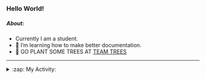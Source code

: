 ### Hello World!

##### About:
- Currently I am a student.
- 🌱 I’m learning how to make better documentation.
- 🌱 GO PLANT SOME TREES AT [TEAM TREES](https://teamtrees.org/)

---
<details>
  <summary>:zap: My Activity:</summary>
  
<!--START_SECTION:waka-->
![Code Time](http://img.shields.io/badge/Code%20Time-1%2C131%20hrs%2053%20mins-blue)

**I'm a Night 🦉** 

```text
🌞 Morning                1110 commits        ██░░░░░░░░░░░░░░░░░░░░░░░   08.23 % 
🌆 Daytime                5038 commits        █████████░░░░░░░░░░░░░░░░   37.36 % 
🌃 Evening                3862 commits        ███████░░░░░░░░░░░░░░░░░░   28.64 % 
🌙 Night                  3474 commits        ██████░░░░░░░░░░░░░░░░░░░   25.76 % 
```
📅 **I'm Most Productive on Wednesday** 

```text
Monday                   2122 commits        ████░░░░░░░░░░░░░░░░░░░░░   15.74 % 
Tuesday                  1663 commits        ███░░░░░░░░░░░░░░░░░░░░░░   12.33 % 
Wednesday                3169 commits        ██████░░░░░░░░░░░░░░░░░░░   23.50 % 
Thursday                 1536 commits        ███░░░░░░░░░░░░░░░░░░░░░░   11.39 % 
Friday                   1293 commits        ██░░░░░░░░░░░░░░░░░░░░░░░   09.59 % 
Saturday                 1242 commits        ██░░░░░░░░░░░░░░░░░░░░░░░   09.21 % 
Sunday                   2459 commits        █████░░░░░░░░░░░░░░░░░░░░   18.24 % 
```


📊 **This Week I Spent My Time On** 

```text
🔥 Editors: 
VS Code                  4 hrs 36 mins       █████████████████████████   100.00 % 

🐱‍💻 Projects: 
praise                   2 hrs 47 mins       ███████████████░░░░░░░░░░   60.57 % 
discord-bot              1 hr 49 mins        ██████████░░░░░░░░░░░░░░░   39.43 % 
```


 Last Updated on 30/05/2023 00:13:14 UTC
<!--END_SECTION:waka-->
</details>
